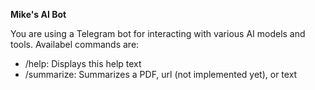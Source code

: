 **Mike's AI Bot**

You are using a Telegram bot for interacting with various AI models and tools. Availabel commands are:
 - /help: Displays this help text
 - /summarize: Summarizes a PDF, url (not implemented yet), or text
